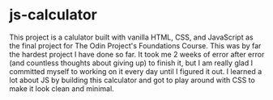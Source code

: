 # js-calculator

This project is a calulator built with vanilla HTML, CSS, and JavaScript as the final project for The Odin Project's Foundations Course. This was by far the hardest project I have done so far. It took me 2 weeks of error after error (and countless thoughts about giving up) to finish it, but I am really glad I committed myself to working on it every day until I figured it out. I learned a lot about JS by building this calculator and got to play around with CSS to make it look clean and minimal. 